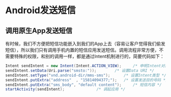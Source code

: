 # Android发送短信

## 调用原生App发送短信

有时候，我们不方便把短信功能嵌入到我们的App上去（容易让客户觉得我们偷发短信），所以我们只有调用手机内置的短信应用发送短信。调用流程非常方便，不需要特殊的权限，和别的调用一样，都是通过Intent机制进行的，简要代码如下：

```java
Intent sendIntent = new Intent(Intent.ACTION_VIEW); 	/* 申明Intent对象 */
sendIntent.setData(Uri.parse("smsto:")); 		/* 设置Data URI */
sendIntent.setType("vnd.android-dir/mms-sms"); 		/* 设置Intent类型 */
sendIntent.putExtra("address"  , "15814094377;"); 	/* 设置发送目的号码 */
sendIntent.putExtra("sms_body", "default content"); 	/* 短信内容 */
startActivity(sendIntent); 				/* 调起应用 */
```
